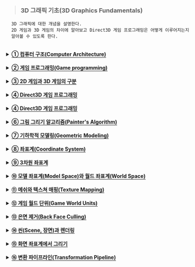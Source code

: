 > ### 3D 그래픽 기초(3D Graphics Fundamentals)

```
  3D 그래픽에 대한 개념을 설명한다.
  2D 게임과 3D 게임의 차이에 알아보고 Direct3D 게임 프로그래밍은 어떻게 이루어지는지
  알아볼 수 있도록 한다.
```

<br>


<details>
  <summary><span style="border-bottom:0.05em solid"><strong>① 컴퓨터 구조(Computer Architecture)</strong></span></summary>
<br>
     최신 컴퓨터는 3D 그래픽 처리를 할 수 있는 강력한 그래픽 카드(Graphic card, 비디
오 카드(Video card))를 가지고 있다. 우리는 그래픽 카드의 기능을 사용한 3D 게임 프로
그램을 작성하기 위하여 Direct3D를 이해하고 활용하는 것을 배운다. 윈도우 10 운영체제
에서 Direct3D 12 API를 기반으로 하며 프로그래밍 언어는 C++을 사용한다.
<br>

</details>
<br>

<details>
  <summary><span style="border-bottom:0.05em solid"><strong>② 게임 프로그래밍(Game programming)</strong></span></summary>
  <br>
     실세계의 일반적인 문제를 컴퓨터 프로그램으로 해결할 때의 과정은 문제에 대한 이해와 
분석, 문제의 표현, 알고리즘 작성, 프로그래밍 언어를 사용하여 구현하는 것이다. 게임을 
컴퓨터 프로그램으로 개발하는 과정도 유사하게 게임의 설계, 게임의 표현, 알고리즘 작성, 프로그래밍 언어를 사용하여 구현하는 것이다. 컴퓨터 프로그램의 작성에서 중요한 것은 
문제의 표현, 알고리즘 작성, 구현 과정이 모두 수학적인 방법(궁극적으로 숫자로)으로 이
루어져야 한다는 것이다.
  <br>

</details>
  <br>
  
<details>
  <summary><span style="border-bottom:0.05em solid"><strong>③ 2D 게임과 3D 게임의 구분</strong></span></summary>
<hr>
  <ul>
     <li>표현의 차이가 있다.</li>
     <li>3D 게임의 오브젝트는 (x, y, z)좌표를 가진다.</li>
     <li>3D 게임의 렌더링은 2D좌표 공간으로 표현하는 것이다.</li>
  </ul>
<hr>
</details>
  <br>
<details>
  <summary><span style="border-bottom:0.05em solid"><strong>④ Direct3D 게임 프로그래밍</strong></span></summary>
<br>
  <hr>
  <ul>
    <li> 3D 그래픽 파이프라인(Graphics Pipeline)</li>
    <li> 3D 그래픽을 위한 수학</li>
    <li> 게임 프레임워크(Game Framework)</li>
    <li> Direct3D 파이프라인(Pipeline)</li>
    <li> 쉐이더 프로그래밍(Shader Programming)</li>
  </ul>
<hr>
  </details>
<br>

<details>
  <summary><span style="border-bottom:0.05em solid"><strong>④ Direct3D 게임 프로그래밍</strong></span></summary>
<br>
     3D 게임을 개발하기 위하여 다음과 같은 처리를 하는 프로그램을 작성해야 한다.
  <hr>
  <ul>
    <li> 사용자 입력(User Input)</li>
    <li> 자원 관리(Resource Management)</li>
    <li> 그래픽 로딩과 렌더링(Loading and Rendering Graphics)</li>
    <li> 음향 처리(Playing Sound Effects)</li>
    <li> 인공지능(Artificial Intelligence)</li>
  </ul>
  <hr>
  일반적으로 3D 그래픽 처리를 담당하는 프로그램의 요소를 렌더링 엔진(Rendering Engine)이라고 한다. 렌더링 엔진은 여러 가지 게임 엔진의 핵심 모듈(Module)이며 렌더러(Renderer)라고 부르기도 한다. 렌더러는 가상적인 게임 세계의 3차원 표현을 모니터 화면(스크린, Screen)에 
2차원 영상으로 그려내는 역할을 한다. 이러한 처리를 하기 위하여 수학적인 3차원 표현과 
수학적인 처리 방법이 필요하다. 렌더링(Rendering)이란 수학적으로 표현된 3차원 세상을 
수학적인 처리 방법을 통하여 2차원 영상(Image)으로 그리는 것을 말한다.
  </details>
<br>

<details>
  <summary><span style="border-bottom:0.05em solid"><strong>⑥ 그림 그리기 알고리즘(Painter's Algorithm)</strong></span></summary>
<br>
     3D 렌더링의 과정은 실세계에서 화가가 그림을 그리는 과정과 아주 유사하다. 실세계에
서 화가는 3차원 세상을 눈으로 보고 종이에 그림을 그린다. 종이에 그림을 그리는 것은 
종이를 구성하는 영역에 색칠은 하는 것이다. 단, 제대로 그림을 그렸다면 우리는 종이에 
그려진 2차원 이미지를 보고 원래의 3차원 세상을 잘 느낄 수 있을 것이다.
 3D 렌더링의 과정은 3차원으로 표현된 게임 세상을 가상적인 카메라를 통하여 화면에 2
차원 영상를 그려야 하며, 게임 플레이어는 이 모니터 화면(영상)을 보고 3차원 게임 세상
을 잘 느낄 수 있어야 한다. 
<br>

</details>
<br>

<details>
  <summary><span style="border-bottom:0.05em solid"><strong>⑦ 기하학적 모델링(Geometric Modeling)</strong></span></summary>
<br>
     메쉬(Mesh)는 물체의 외관을 표현하기 위한 연결된 다각형(Polygon)들의 집합이다. 다각
형(Polygon)은 연결된 선분들의 집합이고, 선분은 연결된 점들의 집합이다. 면(Face)은 메
쉬를 구성하는 각 다각형이다. 가장 간단한 다각형은 삼각형이고 모든 다각형은 삼각형의 
집합으로 나눌 수 있으므로 메쉬를 삼각형들의 집합으로 정의할 수 있다. 직육면체는 6개
의 직사각형 면을 가지고 하나의 직사각형은 2개의 직각삼각형으로 나눌 수 있으므로 직육
면체의 외관은 12개의 연결된 삼각형으로 표현할 수 있다. 
 우리는 렌더링할 대상 객체의 외관(Outer Hull) 또는 피부(Skin)에만 관심이 있다. 왜냐
하면 실세계에서 어떤 3차원 물체의 외관(겉)만 볼 수 있으므로 객체의 보이지 않는 부분
은 다루지 않아도 된다.
   <img src="https://user-images.githubusercontent.com/36596037/226642256-b5e58f98-ef6f-4501-a934-7b9beb8cdbf1.png"> 
<br>
  메쉬는 렌더링할 대상 객체의 외관을 표현하는 삼각형들의 집합이다. 삼각형은 꼭지점 3
개로 표현할 수 있으므로 메쉬를 객체의 외관을 표현하는 구조화된(연결된) 점들의 집합으
로 정의할 수 있다. 이렇게 3차원 물체의 외관을 메쉬 즉, 점들의 집합으로 표현하는 것을 
기하학적 모델링(Geometric modeling)이라 하고, 메쉬를 기하학적 모델, 간단하게 모델, 또는 모델 메쉬라고 한다. 메쉬를 구성하는 점들은 정점(Vertex)이라고 한다. 실제 모델에
는 메쉬를 구성하는 점들 뿐 아니라 다른 정보들이 포함된다. 일반적으로 메쉬를 포함하는 
모델의 기하학적 정보는 렌더링을 하는 과정에서 바뀌지 않는다. 수학적으로 3차원 세상의 
한 점을 표현하기 위하여 실수 3개가 필요하므로 모델이란 3차원 물체의 외관을 표현하는 
실수들의 집합(배열)이라 생각할 수 있다. 
<br>

</details>
<br>

<details>
  <summary><span style="border-bottom:0.05em solid"><strong>⑧ 좌표계(Coordinate System)</strong></span></summary>
<br>
     메쉬를 기하학적으로 표현하기 위해서는 좌표계가 필요하다. 가장 이해하기 쉽고 일반적
인 좌표계는 직교좌표계(Cartesian coordinate system)이다. 2차원 직교좌표계는 직교하
는 두 개의 좌표축과 좌표축의 교점에 해당하는 좌표계의 원점(Origin)으로 정의할 수 있
다. 
 모니터 디스플레이 화면은 2차원 직교좌표계로 표현할 수 있다. 모니터 디스플레이 화면
을 정의하는 좌표계를 화면좌표계 또는 화면좌표계(Screen Coordinates System)라고 한
다. 그러나 수학 또는 실생활에서 사용하는 일반적인 직교좌표계와는 다르게 화면좌표계의 
좌표축의 방향과 원점이 다르게 정의된다. 디스플레이 화면의 좌측 상단은 화면좌표계의 
원점이 되고 좌표축의 방향은 원점에서 오른쪽으로 가면서 x-축이 증가하고, 원점에서 아
랫방향으로 가면서 y-축이 증가한다.
<br>

</details>
<br>

<details>
  <summary><span style="border-bottom:0.05em solid"><strong>⑨ 3차원 좌표계</strong></span></summary>
<br>
     3차원 공간을 표현하기 위하여 직교좌표계를 사용한다. 3차원 직교좌표계는 직교하는 3
개의 좌표축과 좌표축의 교점인 원점으로 정의할 수 있다. 그래픽에서 일반적으로 사용하
는 3차원 좌표계는 다음 그림과 같이 왼손좌표계 또는 오른손좌표계 중 하나이다. 왼손좌
표계는 왼손의 엄지, 검지, 그리고 중지를 서로 직각이 되도록 펼쳤을 때, 엄지가 x-축, 검
지가 y-축, 그리고 중지가 z-축이 되는 좌표계이다. Direct3D에서는 왼손좌표계를 사용한
다. 왼손좌표계와 오른손좌표계의 차이는 z-좌표축의 방향이 다르다는 것이다.
<br>
 <img src="https://user-images.githubusercontent.com/36596037/226642459-38c03f07-4c3a-4ea9-bd70-b940953f1c92.png"> 
</details>
<br>

<details>
  <summary><span style="border-bottom:0.05em solid"><strong>⑩ 모델 좌표계(Model Space)와 월드 좌표계(World Space)</strong></span></summary>
<br>
     메쉬를 표현하기 위해 3차원 좌표계는 모델 좌표계(Model space)와 월드 좌표계(World 
space)로 구분할 수 있다. 모델 좌표계는 모델 메쉬의 점을 표현하기 위한 좌표계이다. 각 
모델마다 자체적인 별도의 좌표계를 갖고 있다고 가정한다. 보통 모델 메쉬의 중심이 모델 
좌표계의 원점이 되며 메쉬의 각 점들은 이 원점에 상대적인 좌표로 표현된다. 객체의 위
치와 방향을 표현하는 좌표계를 객체 좌표계(Object space)라고 한다. 객체 좌표계는 보통 
지역 좌표계(Local space)라고도 한다. 모델 좌표계의 원점과 객체 좌표계의 원점이 같으
면 보통 모델 좌표계와 객체 좌표계는 같다. 모델을 표현하기 위해 모델 좌표계를 사용하
는 이유는 모델 좌표계로 표현된 모델을 동일한 외관을 가진 여러 객체들이 공유하기 쉽기 
때문이다.
<br>
  월드 좌표계는 게임 세계에 존재하는 게임 객체들의 위치와 방향을 표현하기 위한 좌표
계이다. 월드 좌표계는 게임 세계 전체를 하나의 통일된 좌표계로 표현하여 게임 객체들을 
배치하기 위한 좌표계이며 모든 게임 객체들에 적용될 수 있는 전역 좌표계(Global 
Coordinates System)이다. 게임 세계의 모든 게임 객체들은 월드 좌표계의 기준(원점과 
축의 방향)으로 위치와 방향이 표현된다. 게임 객체가 이동하고 회전을 하더라도 월드 좌
표계의 기준은 불변이다. 
<br>
  게임 객체들은 월드 좌표계를 사용하여 위치와 방향이 표현되고, 모델은 모델 좌표계를 
사용하여 표현된다. 렌더링의 과정에서 게임 객체를 렌더링하면 게임 객체의 외관을 표현
한 모델이 그려지므로 게임 객체는 모델의 인스턴스(Instance)라고 할 수 있다.
<br>
</details>
<br>

<details>
  <summary><span style="border-bottom:0.05em solid"><strong>⑪ 메쉬와 텍스쳐 매핑(Texture Mapping)</strong></span></summary>
<br>
     대부분의 실세계 게임 객체의 모델을 완벽하게 다각형의 집합으로 표현할 수 없다. 실세
계 게임 객체의 겉 표면은 연속적으로 울퉁불퉁할 수 있고, 미세한 질감을 표현하기 위하
여 작은 다각형을 많이 사용하면 렌더링의 시간이 많이 걸리기 때문에 적당한 개수의 다각
형을 사용하여 모델을 표현하는 것이 일반적이다. 그리고 다각형 표면의 질감을 표현하기 
위하여 렌더링을 할 때 다각형의 표면에 2D 이미지(Image)를 입히는(그리는) 방법을 사용
한다. 이러한 과정을 텍스쳐 매핑이라고 하며 사용하는 2D 이미지를 텍스쳐 맵(Texture 
map) 또는 텍스쳐라고 한다. 3D 그래픽에서 맵(Map)은 2D 이미지를 의미하며 매핑은 2D 
이미지 사용하여 어떤 처리를 하는 것을 의미한다. 다음은 3D 그래픽에서 사용하는 여러 
가지 맵의 예이다
<br>
  <hr>
  <ul>
    <li> 높이 맵(Height Map)</li>
    <li> 텍스쳐 맵(Texture Map</li>
    <li> 법선 맵(Normal Map)</li>
    <li> 범프 맵(Bump Map)</li>
    <li> 조명 맵(Light Map)</li>
  </ul>
  <hr>
<br>
</details>
<br>

<details>
  <summary><span style="border-bottom:0.05em solid"><strong>⑫ 게임 월드 단위(Game World Units)</strong></span></summary>
<br>
     개발자는 게임 월드의 크기와 단위를 결정하기 위해 그래픽 아티스트와 협력해야 한다. 즉, 월드 좌표계의 1단위와 모델 좌표계의 1단위를 가급적 일치하는 것이 필요하다. 모든 
객체가 일관된 크기로 만들어진다면 문제가 없다.
<br>
</details>
<br>

<details>
  <summary><span style="border-bottom:0.05em solid"><strong>⑬ 은면 제거(Back Face Culling)</strong></span></summary>
<br>
     은면 제거는 렌더링을 할 때 관찰자(카메라)가 볼 수 없는 면을 그리지 않는 것이다. 은면
이란 다각형의 면이 관찰자를 향하지 않는 면을 의미한다. 즉, 다각형의 면이 관찰자에게 
보이지 않는 면이 은면이다. 은면은 결과적으로 화면에 보이지 않을 것이므로 렌더링의 대
상에서 제외하는 것이 렌더링의 속도를 높일 것이다. 그러므로 3D 렌더링 과정에서 모델의 
다각형을 그리기 전에 다각형을 구성하는 각 면이 은면인 가를 빠르게 판단해야 한다. 
<br>
  다각형을 구성하는 정점들을 나열하는 순서를 와인딩 순서(Winding order)라고 하며, 은면 제거를 위하여 와인딩 순서를 사용한다. 와인딩 순서는 메쉬를 구성하는 선분(Edge)
들이 어떻게(어떤 순서로) 연결되는 가를 나타낸다. 와인딩 순서는 시계방향(Clockwise)과 
반시계방향(Anticlockwise) 중 하나를 사용한다. 시계방향 와인딩 순서는 어떤 면을 정면
에서 바라볼 때 그 면을 구성하는 모든 정점들이 시계방향으로 순서대로 나열되는 것을 의
미한다. 와인딩 순서에서 정점의 시작은 문제가 되지 않고 방향이 중요하다. 모델을 구성
하는 모든 면(다각형)의 와인딩 순서는 같아야 한다. Direct3D에서 모델을 구성하는 다각
형들은 기본적으로 시계방향 와인딩 순서를 갖는 것으로 가정한다. 
 <br>
  직육면체의 경우 6개의 직사각형의 정점들을 각 직사각형이 보일 때를 기준으로 시계방
향을 나열하여 모델을 표현했다면, 어떤 순간에 보이지 않는 은면에 해당하는 직사각형을 
구성하는 정점들은 반시계방향이 된다. 즉, 모델에 표현된 정점들의 나열 순서가 시계방향
인 면들은 전면이 되고 반시계방향인 면들은 은면이 된다. 객체의 전면과 은면은 객체 또
는 카메라가 회전을 하면 바뀔 수 있음에 주의해야 한다.
  <br>
</details>
<br>

<details>
  <summary><span style="border-bottom:0.05em solid"><strong>⑭ 씬(Scene, 장면)과 렌더링</strong></span></summary>
<br>
     씬이란 게임 월드 자체 또는 게임 월드에서 현재 화면에 그려져야 하는 부분(카메라에 
현재 보이는 게임 객체들)을 의미한다. 게임 월드는 게임 객체(메쉬)들의 구조화된 집합이
며 배경, 이펙트, 조명, 카메라 등도 게임 객체로 취급한다. 
<br>
  씬을 렌더링하는 것은 게임 월드의 게임 객체들을 그리는 것이다. 이것은 결과적으로 게
임 객체의 외관을 표현하는 모델의 모든 다각형들을 그리는 것이고, 화면에서 다각형을 구
성하는 모든 픽셀들을 그리는 것(색칠하는 것)이다. 이러한 과정은 크게 2가지 단계를 연속
적으로 거치게 된다. 첫 번째 단계에서 모델의 다각형들을 구성하는 3D 점들을 화면의 2D 
픽셀들로 바꾸는 것이 필요하다. 이렇게 다각형의 3D 모델 좌표를 2D 화면 좌표(픽셀)로 
변환하는 과정을 변환(Transformation)이라고 한다. 두 번째 단계에서 모델의 다각형에 
해당하는 화면의 픽셀의 색상을 결정하여 색칠한다. 각 픽셀의 색상을 결정하기 위하여 조
명 계산(Lighting) 또는 텍스쳐 매핑 등을 사용한다.
 <br>
  렌더링을 흔히 T&L(Transformation and Lighting)이라고 한다.
  <br>
</details>
<br>

<details>
  <summary><span style="border-bottom:0.05em solid"><strong>⑮ 화면 좌표계에서 그리기</strong></span></summary>
<br>
     변환 과정에서 모델의 다각형들을 구성하는 각 정점들을 화면의 2D 픽셀 좌표로 바꾸었
다면 모델의 각 다각형에 대응되는 픽셀들을 선분으로 이어서 화면에 다각형을 그릴 수 있
다. 예를 들어, 화면 좌표계에서 다각형을 그리기 위하여 윈도우 API의 MoveTo(), 
LineTo() 함수를 사용할 수 있다. 
  <br>
</details>
<br>

<details>
  <summary><span style="border-bottom:0.05em solid"><strong>⑯ 변환 파이프라인(Transformation Pipeline)</strong></span></summary>
<br>
     3D 모델 좌표를 2D 화면 좌표(픽셀)로 변환하는 과정을 변환 파이프라인이라고 한다. 변
환 파이프라인은 기본적으로 다음과 같이 4개의 구별되는 순차적인 단계(Stage)로 구성된
다. 모델의 한 정점을 화면의 한 점(픽셀)으로 변환할 수 있으면 모든 정점들을 변환하는 
것은 반복을 하면 될 것이다. 그러므로 변환 파이프라인에서 모델의 한 정점을 화면의 한 
점(픽셀)으로 변환하는 과정을 살펴보자.
<br>
<br>
<img src="https://user-images.githubusercontent.com/36596037/226642655-d443c756-468a-4856-a6ba-3c70cf480a83.png"> 
  <hr>
  <ul>
    <li> 월드 변환(World Transform) 또는 월드 좌표 변환 : 정점(모델 좌표계)을 월드 좌표계로 변환하는 과정이다</li>
    <li> 카메라 변환(View Transform, Camera Transform) 또는 카메라 좌표 변환 : 월드 좌표계의 점을 카메라 좌표계로 변환하는 과정이다. </li>
    <li> 투영 변환(Projection Transform) 또는 투영 좌표 변환 : 카메라 좌표계의 점을 투영 좌표계로 변환하는 과정이다.</li>
    <li> 화면 변환(Screen Transform) 또는 화면 좌표 변환 : 투영 좌표계의 점을 화면 좌표계로 변환하는 과정이다. </li>
  </ul>
  <hr>
<br>
  변환 파이프라인을 3D로 표현된 정점을 입력하면 컴퓨터 화면에 그릴 수 있도록 2D 픽
셀 좌표로 변환하여 반환하는 함수(Function)라고 이해하자. 변환 파이프라인은 2D 화면
에서 3D 게임 세상을 느낄 수 있도록(Illusion) 변환해야 한다. 2D 화면에서 3D 게임 세상
을 느낄 수 있으려면 원근감의 표현이 되어야 한다. 카메라에 가까운 물체는 크게 보이고 
멀리 있는 물체는 작게 보여야 한다. 인간은 실세계를 보고 그림을 그릴 때 이 과정을 거
친다
</details>
<br>

